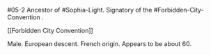 #05-2
Ancestor of #Sophia-Light. Signatory of the #Forbidden-City-Convention .

[[Forbidden City Convention]]

Male. European descent. French origin. Appears to be about 60.